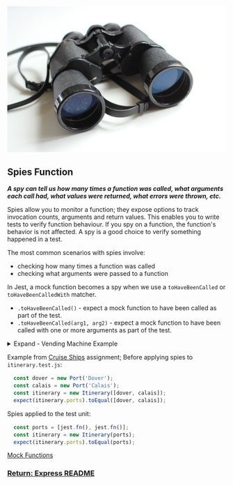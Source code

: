 ![spiesJest](../img/spiesJest.jpeg)

## Spies Function 

___A spy can tell us how many times a function was called, what arguments each call had, what values were returned, what errors were thrown, etc.___

Spies allow you to monitor a function; they expose options to track invocation counts, arguments and return values. This enables you to write tests to verify function behaviour. If you spy on a function, the function's behavior is not affected. A spy is a good choice to verify something happened in a test.

The most common scenarios with spies involve:
- checking how many times a function was called
- checking what arguments were passed to a function

In Jest, a mock function becomes a spy when we use a `toHaveBeenCalled` or `toHaveBeenCalledWith` matcher.
- `.toHaveBeenCalled()` - expect a mock function to have been called as part of the test.
- `.toHaveBeenCalled(arg1, arg2)` - expect a mock function to have been called with one or more arguments as part of the test.

<details>
<summary>Expand - Vending Machine Example</summary>
<p>

Main code to be called by the test unit:
```js
function VendingMachine () {
  this.total = 0;
}
VendingMachine.prototype.purchaseSnack = function purchaseSnack (snack) {
  this.total += snack.price;
  snack.addSale()
}
function Snack (name, price) {
  this.name = name
  this.price = price
  this.sales = 0
}
Snack.prototype.addSale = function addSale () {
  this.sales += 1
}
```
Stubs applied to the test unit:
```js
test('snack can be purchased', () => {
  const vendingMachine = new VendingMachine();
  // stub with spy method
  const snack = { name: 'Milkybar', price: 0.60, addSale: jest.fn() };
  vendingMachine.addSnack(snack);
  expect(snack.addSale).toHaveBeenCalled();
})
```
In this example, we don't want to pass a real Snack object into our VendingMachine's `addSnack` method, as this wouldn't be an isolated test, so instead we `stub` snack, ensuring the interface matches that of our Snack prototype/constructor. When our `stub` does get passed into `addSnack`, the `addSale` method gets called, which in this case is our `spy`. The assertion below expect`(snack.addSale).toBeCalled()` therefore passes, as the `addSale` method was called.

</p>
</details>

Example from [Cruise Ships](https://github.com/SharifCoding/cruise-ships) assignment;
Before applying spies to `itinerary.test.js`:
```js
  const dover = new Port('Dover');
  const calais = new Port('Calais');
  const itinerary = new Itinerary([dover, calais]);
  expect(itinerary.ports).toEqual([dover, calais]);
```
Spies applied to the test unit:
```js
  const ports = [jest.fn(), jest.fn()];
  const itinerary = new Itinerary(ports);
  expect(itinerary.ports).toEqual(ports);
```
[Mock Functions](https://facebook.github.io/jest/docs/en/mock-function-api.html)

### [Return: Express README](../README.md)
